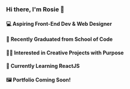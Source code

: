 ### Hi there, I'm Rosie 👋
#### 💻 Aspiring Front-End Dev & Web Designer 
#### 🥳 Recently Graduated from School of Code 
#### 👩‍🎨 Interested in Creative Projects with Purpose
#### 🌱 Currently Learning ReactJS 
#### 🖼 Portfolio Coming Soon!


<!--
**rosiegracejones/rosiegracejones** is a ✨ _special_ ✨ repository because its `README.md` (this file) appears on your GitHub profile.

#### 🖼 Check out my portfolio here!

Here are some ideas to get you started:

- 🔭 I’m currently working on ...
- 🌱 I’m currently learning ...
- 👯 I’m looking to collaborate on ...
- 🤔 I’m looking for help with ...
- 💬 Ask me about ...
- 📫 How to reach me: ...
- 😄 Pronouns: ...
- ⚡ Fun fact: ...
-->

